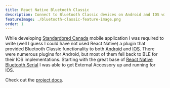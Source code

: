 ```yaml
---
title: React Native Bluetooth Classic
description: Connect to Bluetooth Classic devices on Android and IOS within your React Native app 
featureImage: ./bluetooth-classic-feature-image.png
order: 1
---
```


While developing [Standardbred Canada](https://www.standardbredcanada.ca) mobile application I was required to write (well I guess I could have not used React Native) a plugin that provided Bluetooth Classic functionality to both [Android](https://play.google.com/store/apps/details?id=com.standardbredmobileapp&hl=en_CA&gl=US) and [IOS](https://apps.apple.com/ca/app/standardbred-canada-mobile/id1476739891). There were numerous plugins for Android, but most of them fell back to BLE for their IOS implementations. Starting with the great base of [React Native Bluetooth Serial](https://github.com/rusel1989/react-native-bluetooth-serial) I was able to get External Accessory up and running for IOS.

Check out the [project docs](https://www.kenjdavidson.com/react-native-bluetooth-classic).
